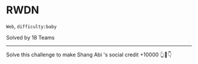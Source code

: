 # RWDN

`Web`, `difficulty:baby`

Solved by 18 Teams

---

Solve this challenge to make Shang Abi 's social credit +10000 👆🙂👇